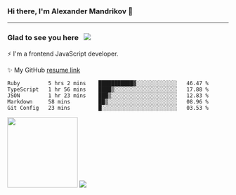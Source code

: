 ### Hi there, I'm Alexander Mandrikov 👋

- - -

### Glad to see you here &nbsp; ![](https://komarev.com/ghpvc/?username=nunsez&color=blue&label=visitors)

⚡ I'm a frontend JavaScript developer.

✨ My GitHub <a href="https://nunsez.github.io/" target="_blank">resume link</a>

<!--
**nunsez/nunsez** is a ✨ _special_ ✨ repository because its `README.md` (this file) appears on your GitHub profile.

Here are some ideas to get you started:

- 🔭 I’m currently working on ...
- 🌱 I’m currently learning ...
- 👯 I’m looking to collaborate on ...
- 🤔 I’m looking for help with ...
- 💬 Ask me about ...
- 📫 How to reach me: ...
- 😄 Pronouns: ...
- ⚡ Fun fact: ...
-->


<!--START_SECTION:waka-->
```text
Ruby         5 hrs 2 mins    ███████████▓░░░░░░░░░░░░░   46.47 % 
TypeScript   1 hr 56 mins    ████▒░░░░░░░░░░░░░░░░░░░░   17.88 % 
JSON         1 hr 23 mins    ███▒░░░░░░░░░░░░░░░░░░░░░   12.83 % 
Markdown     58 mins         ██▒░░░░░░░░░░░░░░░░░░░░░░   08.96 % 
Git Config   23 mins         █░░░░░░░░░░░░░░░░░░░░░░░░   03.53 % 
```
<!--END_SECTION:waka-->

<span>
<img height="160em" src="https://github-readme-stats.vercel.app/api?username=nunsez&show_icons=true&count_private=true&hide_border=true&hide=issues" />
<img src="https://github-readme-stats.vercel.app/api/top-langs/?username=nunsez&layout=compact&hide_border=true" />
</span>

<!--
[![willianrod's wakatime stats](https://github-readme-stats.vercel.app/api/wakatime?username=nunsez&hide_border=true)](https://github.com/anuraghazra/github-readme-stats)
-->
